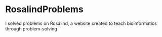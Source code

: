 # RosalindProblems

I solved problems on Rosalind, a website created to teach bioinformatics through problem-solving 
